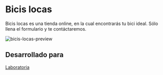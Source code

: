 # Bicis locas
Bicis locas es una tienda online, en la cual encontrarás tu bici ideal. Sólo llena el formulario y te contáctaremos.

![bicis-locas-preview](https://user-images.githubusercontent.com/25912796/36112458-b49be682-0ff7-11e8-9f3f-df4d490128a5.png)

## Desarrollado para 
[Laboratoria](http://laboratoria.la)

